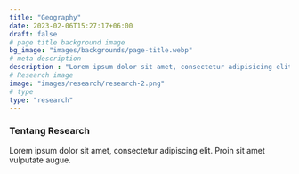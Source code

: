 ```yaml
---
title: "Geography"
date: 2023-02-06T15:27:17+06:00
draft: false
# page title background image
bg_image: "images/backgrounds/page-title.webp"
# meta description
description : "Lorem ipsum dolor sit amet, consectetur adipisicing elit, sed do eiusmod tempor incididunt ut labore. dolore magna aliqua. Ut enim ad minim veniam, quis nostrud."
# Research image
image: "images/research/research-2.png"
# type
type: "research"
---
```


### Tentang Research

Lorem ipsum dolor sit amet, consectetur adipiscing elit. Proin sit amet vulputate augue.
